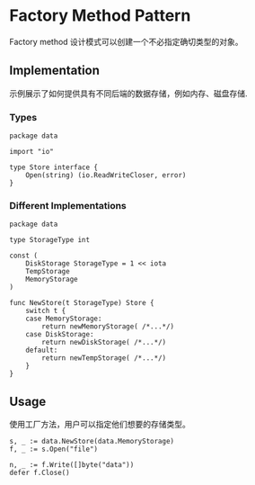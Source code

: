 # Factory Method Pattern

Factory method 设计模式可以创建一个不必指定确切类型的对象。

## Implementation

示例展示了如何提供具有不同后端的数据存储，例如内存、磁盘存储.

### Types

```
package data

import "io"

type Store interface {
    Open(string) (io.ReadWriteCloser, error)
}
```

### Different Implementations

```
package data

type StorageType int

const (
    DiskStorage StorageType = 1 << iota
    TempStorage
    MemoryStorage
)

func NewStore(t StorageType) Store {
    switch t {
    case MemoryStorage:
        return newMemoryStorage( /*...*/)
    case DiskStorage:
        return newDiskStorage( /*...*/)
    default:
        return newTempStorage( /*...*/)
    }
}
```

## Usage

使用工厂方法，用户可以指定他们想要的存储类型。

```
s, _ := data.NewStore(data.MemoryStorage)
f, _ := s.Open("file")

n, _ := f.Write([]byte("data"))
defer f.Close()
```